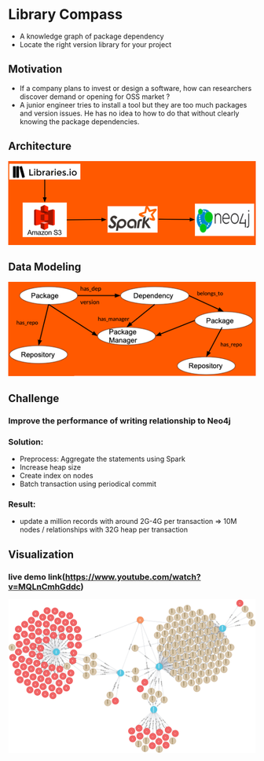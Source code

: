 # Library Compass
- A knowledge graph of package dependency 
- Locate the right version library for your project

## Motivation
- If a company plans to invest or design a software, how can researchers discover demand or opening for OSS market ?  
- A junior engineer tries to install a tool but they are too much packages and version issues. He has no idea to how to do that without clearly knowing the package dependencies.

## Architecture
![Alt text](https://github.com/mmyd/Insight-DE-Poject/blob/master/images/pipeline.png?raw=true "Optional Title")

## Data Modeling
![Alt text](https://github.com/mmyd/Insight-DE-Poject/blob/master/images/data_model.png?raw=true "Optional Title")

## Challenge
### Improve the performance of writing relationship to Neo4j
### Solution:
- Preprocess: Aggregate the statements using Spark
- Increase heap size
- Create index on nodes
- Batch transaction using periodical commit
### Result:
- update a million records with around 2G-4G per transaction => 10M nodes / relationships with 32G heap per transaction

 
## Visualization
### live demo link(https://www.youtube.com/watch?v=MQLnCmhGddc)
![Alt text](https://github.com/mmyd/Insight-DE-Poject/blob/master/images/graph.png?raw=true "Optional Title")
